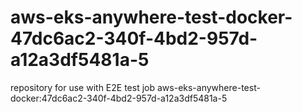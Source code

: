 # aws-eks-anywhere-test-docker-47dc6ac2-340f-4bd2-957d-a12a3df5481a-5
repository for use with E2E test job aws-eks-anywhere-test-docker:47dc6ac2-340f-4bd2-957d-a12a3df5481a-5
